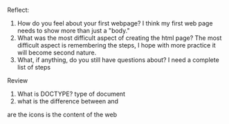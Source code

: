 Reflect:
1. How do you feel about your first webpage?
I think my first web page needs to show more than just a "body."
2. What was the most difficult aspect of creating the html page?
The most difficult aspect is remembering the steps, I hope with more practice it will become second nature.
3. What, if anything, do you still have questions about?
I need a complete list of steps

Review
1. What is DOCTYPE?
type of document
2. what is the difference between <head> and <body>
<head> are the icons
<body> is the content of the web

